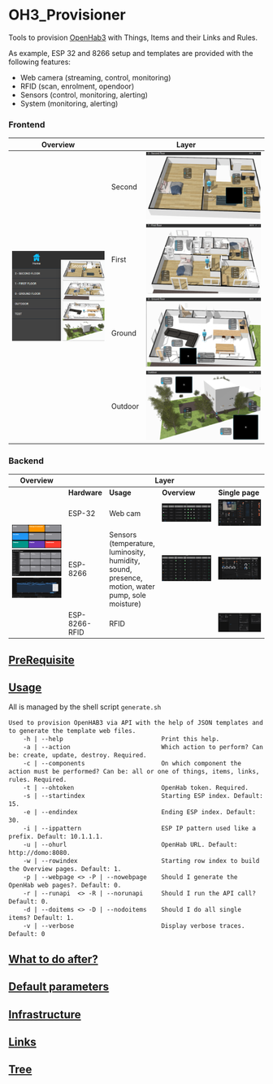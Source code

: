 # OH3_Provisioner
Tools to provision [OpenHab3](https://www.openhab.org/blog/2020-12-21-openhab-3-0-release.html) with Things, Items and their Links and Rules.

As example, ESP 32 and 8266 setup and templates are provided with the following features:
- Web camera (streaming, control, monitoring)
- RFID (scan, enrolment, opendoor)
- Sensors (control, monitoring, alerting)
- System (monitoring, alerting)

### Frontend
<table>
    <thead>
        <tr>
            <th>Overview</th>
            <th colspan="2=">Layer</th>
        </tr>
    </thead>
    <tbody>
        <tr>
            <td rowspan=4 style="width: 40%;"><img src="./doc/images/HABPanel-Overview.png" alt="drawing" width="300"/></td>
            <td style="width: 10%;">Second</td>
            <td style="width: 50%;"><img src="./doc/images/HABPanel_second_floor.png" alt="drawing" width="300"/></td>
        </tr>
        <tr>
            <td>First</td>
            <td><img src="./doc/images/HABPanel_first_floor.png" alt="drawing" width="300"/></td>
        </tr>
        <tr>
            <td>Ground</td>
            <td><img src="./doc/images/HABPanel_ground_floor.png" alt="drawing" width="300"/></td>
        </tr>
        <tr>
            <td>Outdoor</td>
            <td><img src="./doc/images/HABPanel_outdoor.png" alt="drawing" width="300"/></td>
        </tr>
    </tbody>
</table>

### Backend
<table style="width: 100%;">
    <thead>
        <tr>
            <th>Overview</th>
            <th colspan="4=">Layer</th>
        </tr>
    </thead>
    <tbody>
        <tr>
            <td rowspan=4 style="width: 30%;">
               <img src="./doc/images/OH3-Properties.png" alt="drawing" width="400"/>
               <img src="./doc/images/OH3-Overview-Location.png" alt="drawing" width="400"/>
               <img src="./doc/images/OH3_Temperature-analyse.png" alt="drawing" width="400"/>
            </td>
            <td style="width: 3%;"><b>Hardware</b></td>
            <td style="width: 7%;"><b>Usage</b></td>
            <td style="width: 30%;"><b>Overview</b></td>
            <td style="width: 30%;"><b>Single page</b></td>
        </tr>
        <tr>
            <td>ESP-32</td>
            <td>Web cam</td>
            <td><img src="./doc/images/OH3-ESP_32-Overview.png" alt="drawing" width="400"/></td>
            <td><img src="./doc/images/OH3-ESP_32-Page.png" alt="drawing" width="400"/></td>
        </tr>
        <tr>
            <td>ESP-8266</td>
            <td>Sensors (temperature, luminosity, humidity, sound, presence, motion, water pump, sole moisture)</td>
            <td><img src="./doc/images/OH3-ESP_8266-Overview.png" alt="drawing" width="400"/></td>
            <td><img src="./doc/images/OH3-ESP_8266-Page.png" alt="drawing" width="400"/></td>
        </tr>
        <tr>
            <td>ESP-8266-RFID</td>
            <td>RFID</td>
            <td></td>
            <td><img src="./doc/images/OH3-ESP_8266_RFID-Page.png" alt="drawing" width="400"/></td>
        </tr>
    </tbody>
</table>

## [PreRequisite](./doc/prerequisite.md)

## [Usage](./doc/usage.md)
All is managed by the shell script `generate.sh`
````commandline
Used to provision OpenHAB3 via API with the help of JSON templates and to generate the template web files.
    -h | --help                           Print this help.
    -a | --action                         Which action to perform? Can be: create, update, destroy. Required.
    -c | --components                     On which component the action must be performed? Can be: all or one of things, items, links, rules. Required.
    -t | --ohtoken                        OpenHab token. Required.
    -s | --startindex                     Starting ESP index. Default: 15.
    -e | --endindex                       Ending ESP index. Default: 30.
    -i | --ippattern                      ESP IP pattern used like a prefix. Default: 10.1.1.1.
    -u | --ohurl                          OpenHab URL. Default: http://domo:8080.
    -w | --rowindex                       Starting row index to build the Overview pages. Default: 1.
    -p | --webpage <> -P | --nowebpage    Should I generate the OpenHab web pages?. Default: 0.
    -r | --runapi  <> -R | --norunapi     Should I run the API call? Default: 0.
    -d | --doitems <> -D | --nodoitems    Should I do all single items? Default: 1.
    -v | --verbose                        Display verbose traces. Default: 0
````

## [What to do after?](./doc/next.md)

## [Default parameters](./doc/default_parameters.md)

## [Infrastructure](./doc/infrastructure.md)

## [Links](./doc/links.md)

## [Tree](./doc/tree.md)
